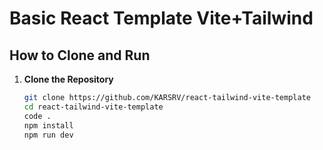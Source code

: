 # Basic React Template Vite+Tailwind


##  How to Clone and Run

1. **Clone the Repository**
   ```bash
   git clone https://github.com/KARSRV/react-tailwind-vite-template
   cd react-tailwind-vite-template
   code .
   npm install
   npm run dev
